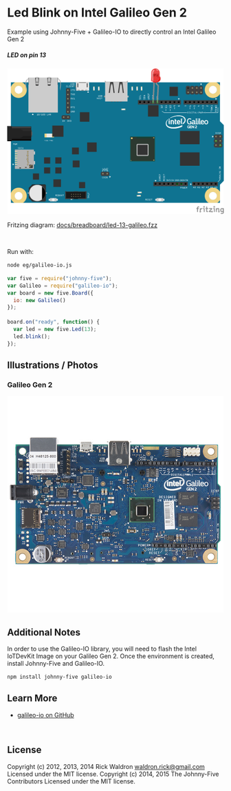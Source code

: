 <!--remove-start-->

# Led Blink on Intel Galileo Gen 2

<!--remove-end-->


Example using Johnny-Five + Galileo-IO to directly control an Intel Galileo Gen 2





##### LED on pin 13



![docs/breadboard/led-13-galileo.png](breadboard/led-13-galileo.png)<br>

Fritzing diagram: [docs/breadboard/led-13-galileo.fzz](breadboard/led-13-galileo.fzz)

&nbsp;




Run with:
```bash
node eg/galileo-io.js
```


```javascript
var five = require("johnny-five");
var Galileo = require("galileo-io");
var board = new five.Board({
  io: new Galileo()
});

board.on("ready", function() {
  var led = new five.Led(13);
  led.blink();
});


```


## Illustrations / Photos


### Galileo Gen 2



![docs/images/galileo-gen2.jpg](images/galileo-gen2.jpg)  






## Additional Notes

In order to use the Galileo-IO library, you will need to flash the Intel IoTDevKit Image
on your Galileo Gen 2. Once the environment is created, install Johnny-Five and Galileo-IO.

```sh
npm install johnny-five galileo-io
```




## Learn More

- [galileo-io on GitHub](https://github.com/rwaldron/galileo-io/)

&nbsp;

<!--remove-start-->

## License
Copyright (c) 2012, 2013, 2014 Rick Waldron <waldron.rick@gmail.com>
Licensed under the MIT license.
Copyright (c) 2014, 2015 The Johnny-Five Contributors
Licensed under the MIT license.

<!--remove-end-->
